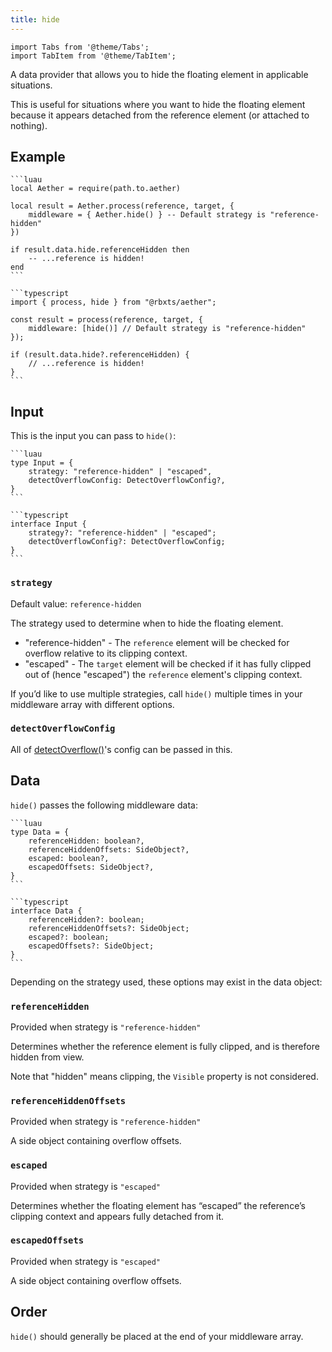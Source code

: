 ```yaml
---
title: hide
---
```


```mdx-code-block
import Tabs from '@theme/Tabs';
import TabItem from '@theme/TabItem';
```

A data provider that allows you to hide the floating element in applicable situations.

This is useful for situations where you want to hide the floating element because it appears detached from the reference element (or attached to nothing).

## Example

<Tabs groupId="package-manager">
  <TabItem value="wally" label="luau" default>

    ```luau
    local Aether = require(path.to.aether)

    local result = Aether.process(reference, target, {
        middleware = { Aether.hide() } -- Default strategy is "reference-hidden"
    })

    if result.data.hide.referenceHidden then
        -- ...reference is hidden!
    end
    ```

  </TabItem>

  <TabItem value="roblox-ts" label="roblox-ts">

    ```typescript
    import { process, hide } from "@rbxts/aether";

    const result = process(reference, target, {
        middleware: [hide()] // Default strategy is "reference-hidden"
    });

    if (result.data.hide?.referenceHidden) {
        // ...reference is hidden!
    }
    ```

  </TabItem>
</Tabs>

## Input

This is the input you can pass to `hide()`:

<Tabs groupId="package-manager">
  <TabItem value="wally" label="luau" default>

    ```luau
    type Input = {
        strategy: "reference-hidden" | "escaped",
        detectOverflowConfig: DetectOverflowConfig?,
    }
    ```

  </TabItem>

  <TabItem value="roblox-ts" label="roblox-ts">

    ```typescript
    interface Input {
        strategy?: "reference-hidden" | "escaped";
        detectOverflowConfig?: DetectOverflowConfig;
    }
    ```

  </TabItem>
</Tabs>

### `strategy`

Default value: `reference-hidden`

The strategy used to determine when to hide the floating element.

-   "reference-hidden" - The `reference` element will be checked for overflow relative to its clipping context.
-   "escaped" - The `target` element will be checked if it has fully clipped out of (hence "escaped") the `reference` element's clipping context.

If you’d like to use multiple strategies, call `hide()` multiple times in your middleware array with different options.

### `detectOverflowConfig`

All of [detectOverflow()](../guides/collisions#config)'s config can be passed in this.

## Data

`hide()` passes the following middleware data:

<Tabs groupId="package-manager">
  <TabItem value="wally" label="luau" default>

    ```luau
    type Data = {
        referenceHidden: boolean?,
        referenceHiddenOffsets: SideObject?,
        escaped: boolean?,
        escapedOffsets: SideObject?,
    }
    ```

  </TabItem>

  <TabItem value="roblox-ts" label="roblox-ts">

    ```typescript
    interface Data {
        referenceHidden?: boolean;
        referenceHiddenOffsets?: SideObject;
        escaped?: boolean;
        escapedOffsets?: SideObject;
    }
    ```

  </TabItem>
</Tabs>

Depending on the strategy used, these options may exist in the data object:

### `referenceHidden`

Provided when strategy is `"reference-hidden"`

Determines whether the reference element is fully clipped, and is therefore hidden from view.

Note that "hidden" means clipping, the `Visible` property is not considered.

### `referenceHiddenOffsets`

Provided when strategy is `"reference-hidden"`

A side object containing overflow offsets.

### `escaped`

Provided when strategy is `"escaped"`

Determines whether the floating element has “escaped” the reference’s clipping context and appears fully detached from it.

### `escapedOffsets`

Provided when strategy is `"escaped"`

A side object containing overflow offsets.

## Order

`hide()` should generally be placed at the end of your middleware array.
